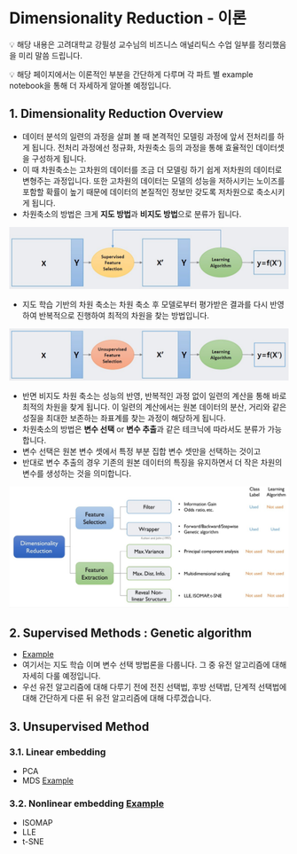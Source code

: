 # **Dimensionality Reduction**  - 이론

<aside>
💡 해당 내용은 고려대학교 강필성 교수님의 비즈니스 애널리틱스 수업 일부를 정리했음을 미리 말씀 드립니다.
  
💡 해당 페이지에서는 이론적인 부분을 간단하게 다루며 각 파트 별 example notebook을 통해 더 자세하게 알아볼 예정입니다. 
</aside>

## 1. **Dimensionality Reduction Overview**

- 데이터 분석의 일련의 과정을 살펴 볼 때 본격적인 모델링 과정에 앞서 전처리를 하게 됩니다. 전처리 과정에선 정규화, 차원축소 등의 과정을 통해 효율적인 데이터셋을 구성하게 됩니다.
- 이 때 차원축소는 고차원의 데이터를 조금 더 모델링 하기 쉽게 저차원의 데이터로 변형주는 과정입니다. 또한 고차원의 데이터는 모델의 성능을 저하시키는 노이즈를 포함할 확률이 높기 때문에 데이터의 본질적인 정보만 갖도록 저차원으로 축소시키게 됩니다.
- 차원축소의 방법은 크게 **지도 방법**과 **비지도 방법**으로 분류가 됩니다.

![Untitled](https://github.com/crimama/BA/blob/main/1.Dimensionality%20Reduction/source/Untitled.png)

- 지도 학습 기반의 차원 축소는 차원 축소 후 모델로부터 평가받은 결과를 다시 반영하여 반복적으로 진행하여 최적의 차원을 찾는 방법입니다.

![Untitled](https://github.com/crimama/BA/blob/main/1.Dimensionality%20Reduction/source/Untitled%201.png)

- 반면 비지도 차원 축소는 성능의 반영, 반복적인 과정 없이 일련의 계산을 통해 바로 최적의 차원을 찾게 됩니다. 이 일련의 계산에서는 원본 데이터의 분산, 거리와 같은 성질을 최대한 보존하는 좌표계를 찾는 과정이 해당하게 됩니다.
- 차원축소의 방법은 **변수 선택** or **변수 추출**과 같은 테크닉에 따라서도 분류가 가능합니다.
- 변수 선택은 원본 변수 셋에서 특정 부분 집합 변수 셋만을 선택하는 것이고
- 반대로 변수 추출의 경우 기존의 원본 데이터의 특징을 유지하면서 더 작은 차원의 변수를 생성하는 것을 의미합니다.

![Untitled](https://github.com/crimama/BA/blob/main/1.Dimensionality%20Reduction/source/Untitled%202.png)

## 2. Supervised Methods : Genetic algorithm 

- [Example](https://github.com/crimama/BA/blob/main/1.Dimensionality%20Reduction/1.Genetic.ipynb)
- 여기서는 지도 학습 이며 변수 선택 방법론을 다룹니다. 그 중 유전 알고리즘에 대해 자세히 다룰 예정입니다.
- 우선 유전 알고리즘에 대해 다루기 전에 전진 선택법, 후방 선택법, 단계적 선택법에 대해 간단하게 다룬 뒤 유전 알고리즘에 대해 다루겠습니다.

## 3. Unsupervised Method

### 3.1. Linear embedding
  - PCA
  - MDS [Example](https://github.com/crimama/BA/blob/main/1.Dimensionality%20Reduction/2.MDS.ipynb)
### 3.2. Nonlinear embedding [Example](https://github.com/crimama/BA/blob/main/1.Dimensionality%20Reduction/3.non_linear.ipynb)
  - ISOMAP 
  - LLE 
  - t-SNE 
